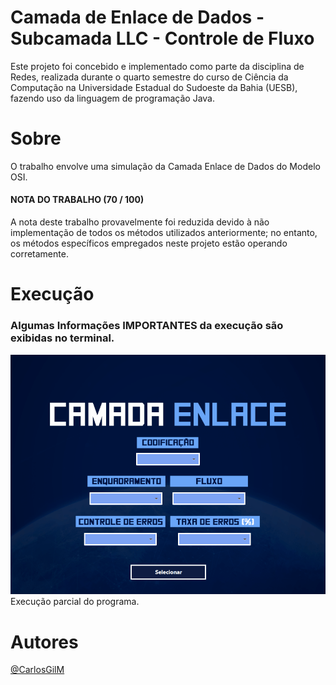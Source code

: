 # Camada de Enlace de Dados - Subcamada LLC - Controle de Fluxo
 Este projeto foi concebido e implementado como parte da disciplina de Redes, realizada durante o quarto semestre do curso de Ciência da Computação na Universidade Estadual do Sudoeste da Bahia (UESB), fazendo uso da linguagem de programação Java.

# Sobre
O trabalho envolve uma simulação da Camada Enlace de Dados do Modelo OSI. <br/>
#### NOTA DO TRABALHO (70 / 100) <br/>
A nota deste trabalho provavelmente foi reduzida devido à não implementação de todos os métodos utilizados anteriormente; no entanto, os métodos específicos empregados neste projeto estão operando corretamente.
 # Execução
 ### Algumas Informações IMPORTANTES da execução são exibidas no terminal.
 
<img src="assets/execucaoEnlace3.gif">
Execução parcial do programa.

# Autores
[@CarlosGilM](https://github.com/CarlosGilM)
